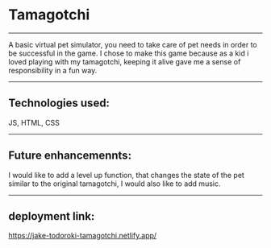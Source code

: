 # Tamagotchi
---
A basic virtual pet simulator, you need to take care of pet needs in order to be successful in the game. I chose to make this game because as a kid i loved playing with my tamagotchi, keeping it alive gave me a sense of responsibility in a fun way.

---
## Technologies used: 
JS, HTML, CSS

---
## Future enhancemennts: 
I would like to add a level up function, that changes the state of the pet similar to the original tamagotchi, I would also like to add music.

---
## deployment link: 
https://jake-todoroki-tamagotchi.netlify.app/